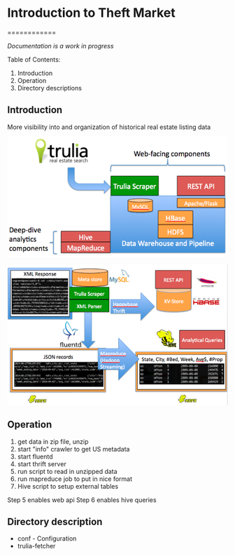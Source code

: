 # Introduction to Theft Market
============

*Documentation is a work in progress*

Table of Contents:

1. Introduction
2. Operation 
3. Directory descriptions


## Introduction

More visibility into and organization of historical real estate listing data

![alt text](img/high_level.png "High level overview of Theft Market")

![alt text](img/pipeline_details.png "Pipeline details")

## Operation

1. get data in zip file, unzip
2. start "info" crawler to get US metadata
3. start fluentd
4. start thrift server
5. run script to read in unzipped data
6. run mapreduce job to put in nice format
7. Hive script to setup external tables

Step 5 enables web api
Step 6 enables hive queries


## Directory description

* conf - Configuration
* trulia-fetcher
